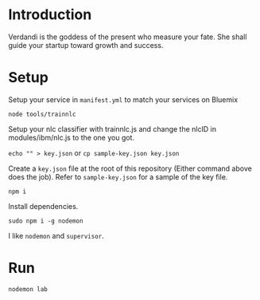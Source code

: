 # Introduction

Verdandi is the goddess of the present who measure your fate. She shall guide your startup toward growth and success.

# Setup

Setup your service in `manifest.yml` to match your services on Bluemix

`node tools/trainnlc`

Setup your nlc classifier with trainnlc.js and change the nlcID in modules/ibm/nlc.js to the one you got.

`echo "" > key.json` or `cp sample-key.json key.json`

Create a `key.json` file at the root of this repository (Either command above does the job). Refer to `sample-key.json` for a sample of the key file.

`npm i`

Install dependencies.

`sudo npm i -g nodemon`

I like `nodemon` and `supervisor`.

# Run

`nodemon lab`
